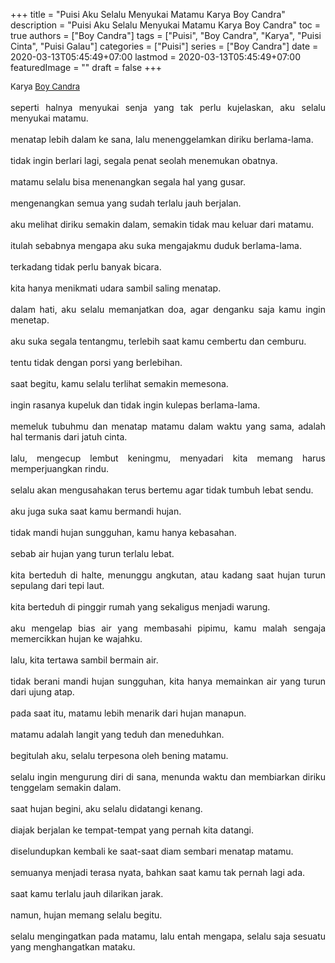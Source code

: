 +++
title = "Puisi Aku Selalu Menyukai Matamu Karya Boy Candra"
description = "Puisi Aku Selalu Menyukai Matamu Karya Boy Candra"
toc = true
authors = ["Boy Candra"]
tags = ["Puisi", "Boy Candra", "Karya", "Puisi Cinta", "Puisi Galau"]
categories = ["Puisi"]
series = ["Boy Candra"]
date = 2020-03-13T05:45:49+07:00
lastmod = 2020-03-13T05:45:49+07:00
featuredImage = ""
draft = false
+++

<div style="text-align: justify;">
<div style="font-size: small;">Karya <a href="/authors/boy-candra/" target="_blank">Boy Candra</a></div><br />
seperti halnya menyukai senja yang tak perlu kujelaskan, aku selalu menyukai matamu.<br /><br />
menatap lebih dalam ke sana, lalu menenggelamkan diriku berlama-lama.<br /><br />
tidak ingin berlari lagi, segala penat seolah menemukan obatnya.<br /><br />
matamu selalu bisa menenangkan segala hal yang gusar.<br /><br />
mengenangkan semua yang sudah terlalu jauh berjalan.<br /><br />
aku melihat diriku semakin dalam, semakin tidak mau keluar dari matamu.<br /><br />
itulah sebabnya mengapa aku suka mengajakmu duduk berlama-lama.<br /><br />
terkadang tidak perlu banyak bicara.<br /><br />
kita hanya menikmati udara sambil saling menatap.<br /><br />
dalam hati, aku selalu memanjatkan doa, agar denganku saja kamu ingin menetap.<br /><br />
aku suka segala tentangmu, terlebih saat kamu cembertu dan cemburu.<br /><br />
tentu tidak dengan porsi yang berlebihan.<br /><br />
saat begitu, kamu selalu terlihat semakin memesona.<br /><br />
ingin rasanya kupeluk dan tidak ingin kulepas berlama-lama.<br /><br />
memeluk tubuhmu dan menatap matamu dalam waktu yang sama, adalah hal termanis dari jatuh cinta.<br /><br />
lalu, mengecup lembut keningmu, menyadari kita memang harus memperjuangkan rindu.<br /><br />
selalu akan mengusahakan terus bertemu agar tidak tumbuh lebat sendu.<br /><br />
aku juga suka saat kamu bermandi hujan.<br /><br />
tidak mandi hujan sungguhan, kamu hanya kebasahan.<br /><br />
sebab air hujan yang turun terlalu lebat.<br /><br />
kita berteduh di halte, menunggu angkutan, atau kadang saat hujan turun sepulang dari tepi laut.<br /><br />
kita berteduh di pinggir rumah yang sekaligus menjadi warung.<br /><br />
aku mengelap bias air yang membasahi pipimu, kamu malah sengaja memercikkan hujan ke wajahku.<br /><br />
lalu, kita tertawa sambil bermain air.<br /><br />
tidak berani mandi hujan sungguhan, kita hanya memainkan air yang turun dari ujung atap.<br /><br />
pada saat itu, matamu lebih menarik dari hujan manapun.<br /><br />
matamu adalah langit yang teduh dan meneduhkan.<br /><br />
begitulah aku, selalu terpesona oleh bening matamu.<br /><br />
selalu ingin mengurung diri di sana, menunda waktu dan membiarkan diriku tenggelam semakin dalam.<br /><br />
saat hujan begini, aku selalu didatangi kenang.<br /><br />
diajak berjalan ke tempat-tempat yang pernah kita datangi.<br /><br />
diselundupkan kembali ke saat-saat diam sembari menatap matamu.<br /><br />
semuanya menjadi terasa nyata, bahkan saat kamu tak pernah lagi ada.<br /><br />
saat kamu terlalu jauh dilarikan jarak.<br /><br />
namun, hujan memang selalu begitu.<br /><br />
selalu mengingatkan pada matamu, lalu entah mengapa, selalu saja sesuatu yang menghangatkan mataku.</div>
